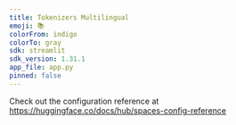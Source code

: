 ```yaml
---
title: Tokenizers Multilingual
emoji: 📚
colorFrom: indigo
colorTo: gray
sdk: streamlit
sdk_version: 1.31.1
app_file: app.py
pinned: false
---
```


Check out the configuration reference at https://huggingface.co/docs/hub/spaces-config-reference
